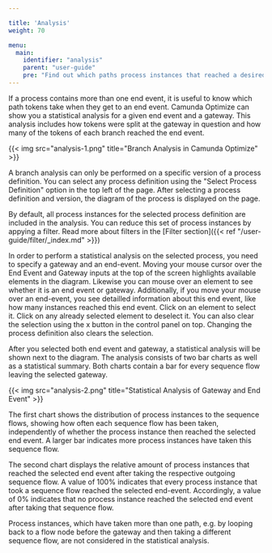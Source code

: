 ```yaml
---

title: 'Analysis'
weight: 70

menu:
  main:
    identifier: "analysis"
    parent: "user-guide"
    pre: "Find out which paths process instances that reached a desired outcome took"
---
```


If a process contains more than one end event, it is useful to know which path tokens take when they get to an end event. Camunda Optimize can show you a statistical analysis for a given end event and a gateway. This analysis includes how tokens were split at the gateway in question and how many of the tokens of each branch reached the end event.

{{< img src="analysis-1.png" title="Branch Analysis in Camunda Optimize" >}}

A branch analysis can only be performed on a specific version of a process definition. You can select any process definition using the "Select Process Definition" option in the top left of the page. After selecting a process definition and version, the diagram of the process is displayed on the page.

By default, all process instances for the selected process definition are included in the analysis. You can reduce this set of process instances by appying a filter. Read more about filters in the [Filter section]({{< ref "/user-guide/filter/_index.md" >}})

In order to perform a statistical analysis on the selected process, you need to specify a gateway and an end-event. Moving your mouse cursor over the End Event and Gateway inputs at the top of the screen highlights available elements in the diagram. Likewise you can mouse over an element to see whether it is an end event or gateway. Additionally, if you move your mouse over an end-event, you see detailled information about this end event, like how many instances reached this end event. Click on an element to select it. Click on any already selected element to deselect it. You can also clear the selection using the x button in the control panel on top. Changing the process definition also clears the selection.

After you selected both end event and gateway, a statistical analysis will be shown next to the diagram. The analysis consists of two bar charts as well as a statistical summary. Both charts contain a bar for every sequence flow leaving the selected gateway.

{{< img src="analysis-2.png" title="Statistical Analysis of Gateway and End Event" >}}

The first chart shows the distribution of process instances to the sequence flows, showing how often each sequence flow has been taken, independently of whether the process instance then reached the selected end event. A larger bar indicates more process instances have taken this sequence flow.

The second chart displays the relative amount of process instances that reached the selected end event after taking the respective outgoing sequence flow. A value of 100% indicates that every process instance that took a sequence flow reached the selected end-event. Accordingly, a value of 0% indicates that no process instance reached the selected end event after taking that sequence flow.

Process instances, which have taken more than one path, e.g. by looping back to a flow node before the gateway and then taking a different sequence flow, are not considered in the statistical analysis.

